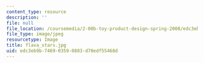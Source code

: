 ```yaml
---
content_type: resource
description: ''
file: null
file_location: /coursemedia/2-00b-toy-product-design-spring-2008/edc3eb9b746903590883d70edf55468d_flava_stars.jpg
file_type: image/jpeg
resourcetype: Image
title: flava_stars.jpg
uid: edc3eb9b-7469-0359-0883-d70edf55468d
---
```

